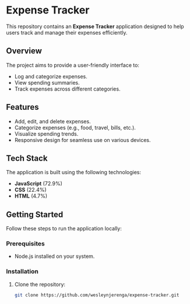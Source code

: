 # Expense Tracker

This repository contains an **Expense Tracker** application designed to help users track and manage their expenses efficiently.

## Overview

The project aims to provide a user-friendly interface to:
- Log and categorize expenses.
- View spending summaries.
- Track expenses across different categories.

## Features

- Add, edit, and delete expenses.
- Categorize expenses (e.g., food, travel, bills, etc.).
- Visualize spending trends.
- Responsive design for seamless use on various devices.

## Tech Stack

The application is built using the following technologies:
- **JavaScript** (72.9%)
- **CSS** (22.4%)
- **HTML** (4.7%)

## Getting Started

Follow these steps to run the application locally:

### Prerequisites
- Node.js installed on your system.

### Installation
1. Clone the repository:
   ```bash
   git clone https://github.com/wesleynjerenga/expense-tracker.git
